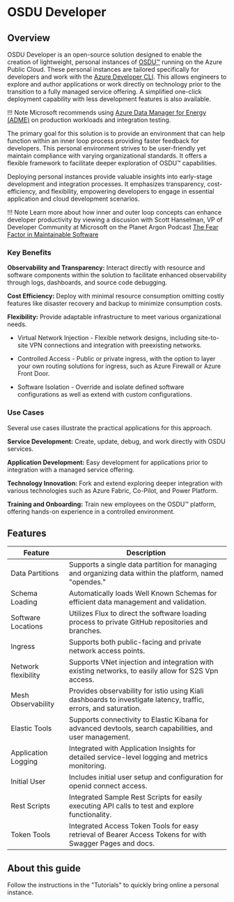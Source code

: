 # OSDU Developer

## Overview

OSDU Developer is an open-source solution designed to enable the creation of lightweight, personal instances of [OSDU™](https://osduforum.org/osdu-data-platform-primer-1/) running on the Azure Public Cloud. These personal instances are tailored specifically for developers and work with the [Azure Developer CLI](https://learn.microsoft.com/en-us/azure/developer/azure-developer-cli/overview). This allows engineers to explore and author applications or work directly on technology prior to the transition to a fully managed service offering. A simplified one-click deployment capability with less development features is also available.

!!! Note
    Microsoft recommends using [Azure Data Manager for Energy (ADME)](https://azure.microsoft.com/en-us/products/data-manager-for-energy) on production workloads and integration testing.

The primary goal for this solution is to provide an environment that can help function within an inner loop process providing faster feedback for developers. This personal environment strives to be user-friendly yet maintain compliance with varying organizational standards. It offers a flexible framework to facilitate deeper exploration of OSDU™ capabilities.

Deploying personal instances provide valuable insights into early-stage development and integration processes. It emphasizes transparency, cost-efficiency, and flexibility, empowering developers to engage in essential application and cloud development scenarios.

!!! Note
    Learn more about how inner and outer loop concepts can enhance developer productivity by viewing a discusion with Scott Hanselman, VP of Developer Community at Microsoft on the Planet Argon Podcast [The Fear Factor in Maintainable Software](https://www.youtube.com/watch?v=V5OhIjn7pJo)
 
### Key Benefits

**Observability and Transparency:**  Interact directly with resource and software components within the solution to facilitate enhanced observability through logs, dashboards, and source code debugging.

**Cost Efficiency:**  Deploy with minimal resource consumption omitting costly features like disaster recovery and backup to minimize consumption costs.

**Flexibility:** Provide adaptable infrastructure to meet various organizational needs.

- Virtual Network Injection - Flexible network designs, including site-to-site VPN connections and integration with preexisting networks.

- Controlled Access - Public or private ingress, with the option to layer your own routing solutions for ingress, such as Azure Firewall or Azure Front Door.

- Software Isolation - Override and isolate defined software configurations as well as extend with custom configurations.

### Use Cases
 
Several use cases illustrate the practical applications for this approach.

**Service Development:** Create, update, debug, and work directly with OSDU services.

**Application Development:** Easy development for applications prior to integration with a managed service offering.

**Technology Innovation:**  Fork and extend exploring deeper integration with various technologies such as Azure Fabric, Co-Pilot, and Power Platform.

**Training and Onboarding:**  Train new employees on the OSDU™ platform, offering hands-on experience in a controlled environment.
 

## Features

 | **Feature**            | **Description**                                                                                                    |
|------------------------|--------------------------------------------------------------------------------------------------------------------|
| Data Partitions        | Supports a single data partition for managing and organizing data within the platform, named "opendes."            |
| Schema Loading         | Automatically loads Well Known Schemas for efficient data management and validation.                               |
| Software Locations     | Utilizes Flux to direct the software loading process to private GitHub repositories and branches.                  |
| Ingress                | Supports both public-facing and private network access points.                                                     |
| Network flexibility    | Supports VNet injection and integration with existing networks, to easily allow for S2S Vpn access.                |
| Mesh Observability     | Provides observability for istio using Kiali dashboards to investigate latency, traffic, errors, and saturation.   |
| Elastic Tools          | Supports connectivity to Elastic Kibana for advanced devtools, search capabilities, and user management.           |
| Application Logging    | Integrated with Application Insights for detailed service-level logging and metrics monitoring.                    |
| Initial User           | Includes initial user setup and configuration for openid connect access.                                           |
| Rest Scripts           | Integrated Sample Rest Scripts for easily executing API calls to test and explore functionality.                   |
| Token Tools            | Integrated Access Token Tools for easy retrieval of Bearer Access Tokens for with Swagger Pages and docs.          |

## About this guide

Follow the instructions in the "Tutorials" to quickly bring online a personal instance.

